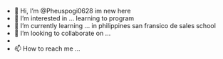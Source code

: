 - 👋 Hi, I’m @Pheuspogi0628 im new here
- 👀 I’m interested in ... learning to program
- 🌱 I’m currently learning ... in philippines san fransico de sales school
- 💞️ I’m looking to collaborate on ...
-
- 📫 How to reach me ...

<!---
Pheuspogi0628/Pheuspogi0628 is a ✨ special ✨ repository because its `README.md` (this file) appears on your GitHub profile.
You can click the Preview link to take a look at your changes.
--->
